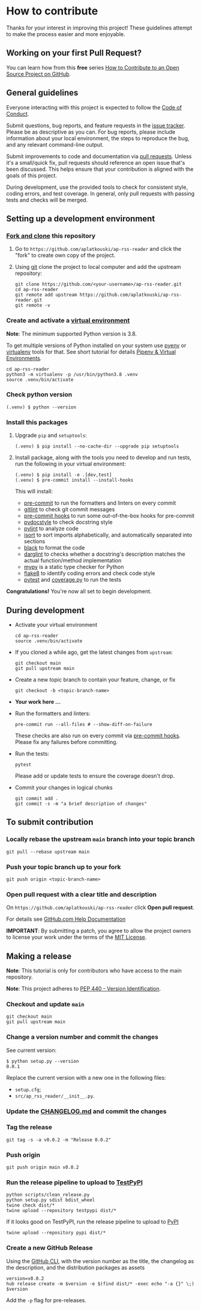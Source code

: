 # How to contribute

Thanks for your interest in improving this project! These guidelines attempt to
make the process easier and more enjoyable.

## Working on your first Pull Request?

You can learn how from this **free** series [How to Contribute to an Open
Source Project on GitHub][how to contribute].

## General guidelines

Everyone interacting with this project is expected to follow the [Code of
Conduct][].

Submit questions, bug reports, and feature requests in the [issue tracker][].
Please be as descriptive as you can. For bug reports, please include
information about your local environment, the steps to reproduce the bug, and
any relevant command-line output.

Submit improvements to code and documentation via [pull requests][]. Unless
it's a small/quick fix, pull requests should reference an open issue that's
been discussed. This helps ensure that your contribution is aligned with the
goals of this project.

During development, use the provided tools to check for consistent style,
coding errors, and test coverage. In general, only pull requests with passing
tests and checks will be merged.

## Setting up a development environment

### [Fork and clone][github docs fork-a-repo] this repository

1. Go to `https://github.com/aplatkouski/ap-rss-reader` and click the "fork" to
   create own copy of the project.

2. Using [git][] clone the project to local computer and add the upstream
   repository:

   ```shell
   git clone https://github.com/<your-username>/ap-rss-reader.git
   cd ap-rss-reader
   git remote add upstream https://github.com/aplatkouski/ap-rss-reader.git
   git remote -v
   ```

### Create and activate a [virtual environment][]

**Note**: The minimum supported Python version is 3.8.

To get multiple versions of Python installed on your system use [pyenv][] or
[virtualenv][] tools for that. See short tutorial for details [Pipenv & Virtual
Environments][pipenv & virtual environments].

```shell
cd ap-rss-reader
python3 -m virtualenv -p /usr/bin/python3.8 .venv
source .venv/bin/activate
```

### Check python version

```shell
(.venv) $ python --version
```

### Install this packages

1. Upgrade `pip` and `setuptools`:

   ```shell
   (.venv) $ pip install --no-cache-dir --upgrade pip setuptools
   ```

2. Install package, along with the tools you need to develop and run tests, run
   the following in your virtual environment:

   ```shell
   (.venv) $ pip install -e .[dev,test]
   (.venv) $ pre-commit install --install-hooks
   ```

   This will install:

   - [pre-commit][] to run the formatters and linters on every commit
   - [gitlint][] to check git commit messages
   - [pre-commit hooks][] to run some out-of-the-box hooks for pre-commit
   - [pydocstyle][] to check docstring style
   - [pylint][] to analyze code
   - [isort][] to sort imports alphabetically, and automatically separated into
     sections
   - [black][] to format the code
   - [darglint][] to checks whether a docstring's description matches the
     actual function/method implementation
   - [mypy][] is a static type checker for Python
   - [flake8][] to identify coding errors and check code style
   - [pytest][] and [coverage.py][] to run the tests

**Congratulations!** You're now all set to begin development.

## During development

- Activate your virtual environment

  ```shell
  cd ap-rss-reader
  source .venv/bin/activate
  ```

- If you cloned a while ago, get the latest changes from `upstream`:

  ```shell
  git checkout main
  git pull upstream main
  ```

- Create a new topic branch to contain your feature, change, or fix

  ```shell
  git checkout -b <topic-branch-name>
  ```

- **Your work here ...**

- Run the formatters and linters:

  ```shell script
  pre-commit run --all-files # --show-diff-on-failure
  ```

  These checks are also run on every commit via [pre-commit hooks][]. Please
  fix any failures before committing.

- Run the tests:

  ```shell
  pytest
  ```

  Please add or update tests to ensure the coverage doesn't drop.

- Commit your changes in logical chunks

  ```shell
  git commit add .
  git commit -s -m "a brief description of changes"
  ```

## To submit contribution

### Locally rebase the upstream `main` branch into your topic branch

```shell
git pull --rebase upstream main
```

### Push your topic branch up to your fork

```shell
git push origin <topic-branch-name>
```

### Open pull request with a clear title and description

On `https://github.com/aplatkouski/ap-rss-reader` click **Open pull request**.

For details see [GitHub.com Help Documentation][]

**IMPORTANT**: By submitting a patch, you agree to allow the project owners to
license your work under the terms of the [MIT License][].

## Making a release

**Note**: This tutorial is only for contributors who have access to the main
repository.

**Note**: This project adheres to [PEP 440 - Version Identification][pep 440].

### Checkout and update `main`

```shell
git checkout main
git pull upstream main
```

### Change a version number and commit the changes

See current version:

```shell
$ python setup.py --version
0.0.1
```

Replace the current version with a new one in the following files:

- `setup.cfg`;
- `src/ap_rss_reader/__init__.py`.

### Update the [CHANGELOG.md][] and commit the changes

### Tag the release

```shell
git tag -s -a v0.0.2 -m "Release 0.0.2"
```

### Push origin

```shell script
git push origin main v0.0.2
```

### Run the release pipeline to upload to [TestPyPI][]

```shell
python scripts/clean_release.py
python setup.py sdist bdist_wheel
twine check dist/*
twine upload --repository testpypi dist/*
```

If it looks good on TestPyPI, run the release pipeline to upload to [PyPI][]

```shell
twine upload --repository pypi dist/*
```

### Create a new GitHub Release

Using the [GitHub CLI][], with the version number as the title, the changelog
as the description, and the distribution packages as assets

```shell
version=v0.0.2
hub release create -m $version -e $(find dist/* -exec echo "-a {}" \;) $version
```

Add the `-p` flag for pre-releases.

[how to contribute]: https://kcd.im/pull-request
[code of conduct]:
  https://github.com/aplatkouski/ap-rss-reader/blob/main/CODE_OF_CONDUCT.md
[issue tracker]: https://github.com/aplatkouski/ap-rss-reader/issues
[pull requests]: https://github.com/aplatkouski/ap-rss-reader/pulls
[github docs fork-a-repo]:
  https://docs.github.com/en/github/getting-started-with-github/fork-a-repo
[git]: https://git-scm.com/
[virtual environment]: https://docs.python.org/3/library/venv.html
[pyenv]: https://github.com/pyenv/pyenv
[virtualenv]: https://virtualenv.pypa.io/en/latest/
[pipenv & virtual environments]: https://docs.python-guide.org/dev/virtualenvs/
[pre-commit]: https://pre-commit.com/
[gitlint]: https://jorisroovers.com/gitlint/
[pre-commit hooks]: https://github.com/pre-commit/pre-commit-hooks
[pydocstyle]: http://www.pydocstyle.org/en/stable/
[pylint]: https://www.pylint.org/
[isort]: https://pycqa.github.io/isort/
[black]: https://black.readthedocs.io/en/stable/
[darglint]: https://github.com/terrencepreilly/darglint
[mypy]: https://mypy.readthedocs.io/en/stable/
[flake8]: https://flake8.pycqa.org/en/latest/
[pytest]: https://docs.pytest.org/en/latest/
[coverage.py]: https://coverage.readthedocs.io/en/latest/
[github.com help documentation]:
  https://docs.github.com/en/github/collaborating-with-issues-and-pull-requests
[mit license]:
  https://github.com/aplatkouski/ap-rss-reader/blob/main/LICENSE.md
[pep 440]: https://www.python.org/dev/peps/pep-0440/
[changelog.md]:
  https://github.com/aplatkouski/ap-rss-reader/blob/main/CHANGELOG.md
[testpypi]: https://test.pypi.org/project/ap-rss-reader/
[pypi]: https://pypi.org/project/ap-rss-reader/
[github cli]: https://hub.github.com/

